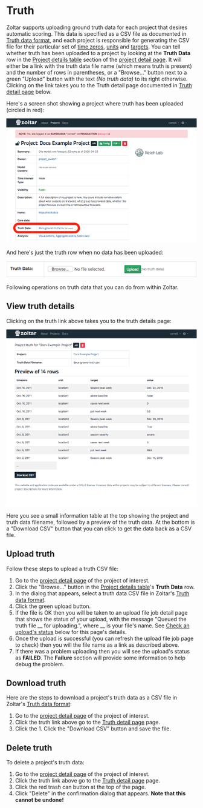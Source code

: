 # Truth

Zoltar supports uploading ground truth data for each project that desires automatic scoring. This data is specified as a CSV file as documented in [Truth data format](http://127.0.0.1:8000/FileFormats/#truth-data-format-csv), and each project is responsible for generating the CSV file for their particular set of [time zeros](Concepts.md), [units](Concepts.md) and [targets](Concepts.md). You can tell whether truth has been uploaded to a project by looking at the **Truth Data** row in the [Project details table](http://127.0.0.1:8000/ProjectDetailPage/#project-details-table) section of the [project detail page](ProjectDetailPage.md). It will either be a link with the truth data file name (which means truth is present) and the number of rows in parentheses, or a "Browse..." button next to a green "Upload" button with the text _(No truth data)_ to its right otherwise. Clicking on the link takes you to the Truth detail page documented in [Truth detail page](#view-truth-details) below.

Here's a screen shot showing a project where truth has been uploaded (circled in red):

![Truth uploaded](img/project-detail-page-truth-uploaded.png "Truth uploaded")


And here's just the truth row when no data has been uploaded:

![Truth not uploaded](img/project-detail-page-truth-not-uploaded.png "Truth not uploaded")


Following operations on truth data that you can do from within Zoltar. 


## View truth details

Clicking on the truth link above takes you to the truth details page:

![Truth detail page](img/truth-detail-page.png "Truth detail page")

Here you see a small information table at the top showing the project and truth data filename, followed by a preview of the truth data. At the bottom is a "Download CSV" button that you can click to get the data back as a CSV file.


## Upload truth

Follow these steps to upload a truth CSV file:

1. Go to the [project detail page](ProjectDetailPage.md) of the project of interest.
1. Click the "Browse..." button in the [Project details table](http://127.0.0.1:8000/ProjectDetailPage/#project-details-table)'s **Truth Data** row.
1. In the dialog that appears, select a truth data CSV file in Zoltar's [Truth data format](http://127.0.0.1:8000/FileFormats/#truth-data-format-csv).
1. Click the green upload button.
1. If the file is OK then you will be taken to an upload file job detail page that shows the status of your upload, with the message "Queued the truth file __ for uploading.", where __ is your file's name. See [Check an upload's status](#check_an_uploads_status) below for this page's details.
1. Once the upload is successful (you can refresh the upload file job page to check) then you will the file name as a link as described above.
1. If there was a problem uploading then you will see the upload's status as **FAILED**. The **Failure** section will provide some information to help debug the problem.


## Download truth

Here are the steps to download a project's truth data as a CSV file in Zoltar's [Truth data format](http://127.0.0.1:8000/FileFormats/#truth-data-format-csv):

1. Go to the [project detail page](ProjectDetailPage.md) of the project of interest.
1. Click the truth link above go to the [Truth detail page](#view-truth-details) page.
1. Click the 1. Click the "Download CSV" button and save the file.


## Delete truth

To delete a project's truth data:

1. Go to the [project detail page](ProjectDetailPage.md) of the project of interest.
1. Click the truth link above go to the [Truth detail page](#view-truth-details) page.
1. Click the red trash can button at the top of the page.
1. Click "Delete" in the confirmation dialog that appears. **Note that this cannot be undone!**
